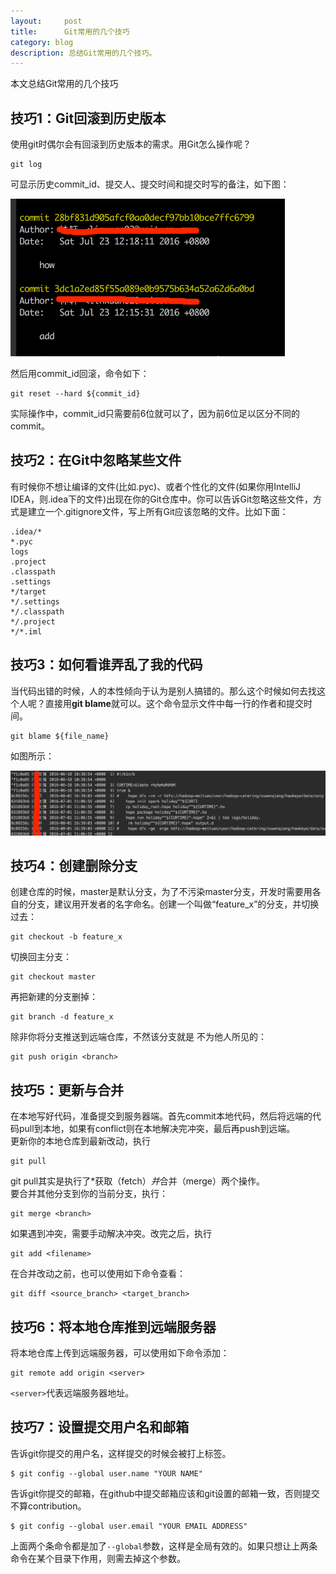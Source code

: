 ```yaml
---
layout:     post
title:      Git常用的几个技巧
category: blog
description: 总结Git常用的几个技巧。
---
```


本文总结Git常用的几个技巧

## 技巧1：Git回滚到历史版本   

使用git时偶尔会有回滚到历史版本的需求。用Git怎么操作呢？

    git log
    
可显示历史commit_id、提交人、提交时间和提交时写的备注，如下图：   
  
![gitlog](../images/gitskillscollection/gitlog.png)

然后用commit_id回滚，命令如下：

	git reset --hard ${commit_id}   
	
实际操作中，commit_id只需要前6位就可以了，因为前6位足以区分不同的commit。   

## 技巧2：在Git中忽略某些文件    

有时候你不想让编译的文件(比如.pyc)、或者个性化的文件(如果你用IntelliJ IDEA，则.idea下的文件)出现在你的Git仓库中。你可以告诉Git忽略这些文件，方式是建立一个.gitignore文件，写上所有Git应该忽略的文件。比如下面：

	.idea/*
	*.pyc
	logs
	.project
	.classpath
	.settings
	*/target
	*/.settings
	*/.classpath
	*/.project
	*/*.iml

## 技巧3：如何看谁弄乱了我的代码    

当代码出错的时候，人的本性倾向于认为是别人搞错的。那么这个时候如何去找这个人呢？直接用**git blame**就可以。这个命令显示文件中每一行的作者和提交时间。
	
	git blame ${file_name}
	
如图所示：

![gitblame](../images/gitskillscollection/gitblame.png)

## 技巧4：创建删除分支   

创建仓库的时候，master是默认分支，为了不污染master分支，开发时需要用各自的分支，建议用开发者的名字命名。创建一个叫做“feature_x”的分支，并切换过去：

	git checkout -b feature_x	
	
切换回主分支：

	git checkout master	
	
再把新建的分支删掉：

	git branch -d feature_x	
	
除非你将分支推送到远端仓库，不然该分支就是 不为他人所见的：

	git push origin <branch>   
			
## 技巧5：更新与合并    

在本地写好代码，准备提交到服务器端。首先commit本地代码，然后将远端的代码pull到本地，如果有conflict则在本地解决完冲突，最后再push到远端。   
更新你的本地仓库到最新改动，执行  

	git pull   
	
git pull其实是执行了*获取（fetch）*并*合并（merge）两个操作。    
要合并其他分支到你的当前分支，执行：    
	
	git merge <branch>   	
	
如果遇到冲突，需要手动解决冲突。改完之后，执行  
	
	git add <filename>   	
	
在合并改动之前，也可以使用如下命令查看：
	
	git diff <source_branch> <target_branch>    
	
## 技巧6：将本地仓库推到远端服务器      
将本地仓库上传到远端服务器，可以使用如下命令添加：

	git remote add origin <server>    
	
`<server>`代表远端服务器地址。       

## 技巧7：设置提交用户名和邮箱    
告诉git你提交的用户名，这样提交的时候会被打上标签。     

	$ git config --global user.name "YOUR NAME"    
	
告诉git你提交的邮箱，在github中提交邮箱应该和git设置的邮箱一致，否则提交不算contribution。    
	
	$ git config --global user.email "YOUR EMAIL ADDRESS"   

上面两个条命令都是加了`--global`参数，这样是全局有效的。如果只想让上两条命令在某个目录下作用，则需去掉这个参数。   